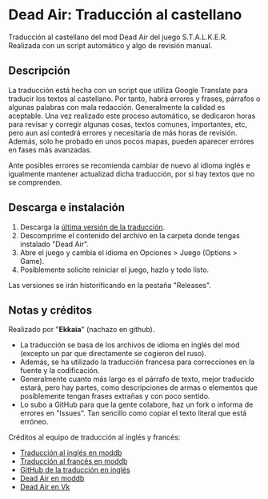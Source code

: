 # Dead Air: Traducción al castellano
Traducción al castellano del mod Dead Air del juego S.T.A.L.K.E.R. Realizada con un script automático y algo de revisión manual.

## Descripción
La traducción está hecha con un script que utiliza Google Translate para traducir los textos al castellano. Por tanto, habrá errores y frases, párrafos o algunas palabras con mala redacción. Generalmente la calidad es aceptable. Una vez realizado este proceso automático, se dedicaron horas para revisar y corregir algunas cosas, textos comunes, importantes, etc, pero aun así contedrá errores y necesitaría de más horas de revisión. Además, solo he probado en unos pocos mapas, pueden aparecer erróres en fases más avanzadas.

Ante posibles errores se recomienda cambiar de nuevo al idioma inglés e igualmente mantener actualizad dicha traducción, por si hay textos que no se comprenden.

## Descarga e instalación
1. Descarga la [última versión de la traducción](https://github.com/nachazo/dead-air-traduccion-castellano/releases/latest).
1. Descomprime el contenido del archivo en la carpeta donde tengas instalado "Dead Air".
1. Abre el juego y cambia el idioma en Opciones > Juego (Options > Game).
1. Posiblemente solicite reiniciar el juego, hazlo y todo listo.

Las versiones se irán historificando en la pestaña "Releases".

## Notas y créditos
Realizado por "**Ekkaia**" (nachazo en github).

* La traducción se basa de los archivos de idioma en inglés del mod (excepto un par que directamente se cogieron del ruso).
* Además, se ha utilizado la traducción francesa para correcciones en la fuente y la codificación.
* Generalmente cuanto más largo es el párrafo de texto, mejor traducido estará, pero hay partes, como descripciones de armas o elementos que posiblemente tengan frases extrañas y con poco sentido.
* Lo subo a GitHub para que la gente colabore, haz un fork o informa de errores en "Issues". Tan sencillo como copiar el texto literal que está erróneo.

Créditos al equipo de traducción al inglés y francés:
* [Traducción al inglés en moddb](https://www.moddb.com/mods/dead-air/downloads/dead-air-english-translation)
* [Traducción al francés en moddb](https://www.moddb.com/mods/dead-air/downloads/dead-air-french-translation-trad-franaise)
* [GitHub de la traducción en inglés](https://github.com/Appuruu/dead-air-english-translation)
* [Dead Air en moddb](https://www.moddb.com/mods/dead-air)
* [Dead Air en Vk](https://www.vk.com/callofmisery)
